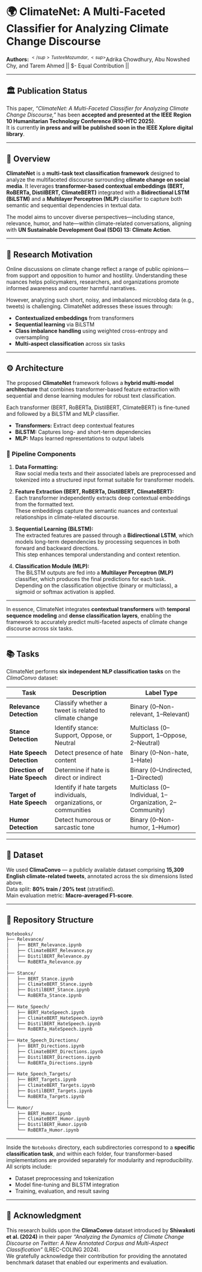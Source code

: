 # 🌍 ClimateNet: A Multi-Faceted Classifier for Analyzing Climate Change Discourse

**Authors:** <sup>$</sup>Tustee Mazumdar, <sup>$</sup>Adrika Chowdhury, Abu Nowshed Chy, and Tarem Ahmed || $- Equal Contribution ||

---

## 🏛️ Publication Status

This paper, *“ClimateNet: A Multi-Faceted Classifier for Analyzing Climate Change Discourse,”* has been **accepted and presented at the IEEE Region 10 Humanitarian Technology Conference (R10-HTC 2025)**.  
It is currently **in press and will be published soon in the IEEE Xplore digital library**.

---

## 🧩 Overview

**ClimateNet** is a **multi-task text classification framework** designed to analyze the multifaceted discourse surrounding **climate change on social media**. It leverages **transformer-based contextual embeddings (BERT, RoBERTa, DistilBERT, ClimateBERT)** integrated with a **Bidirectional LSTM (BiLSTM)** and a **Multilayer Perceptron (MLP)** classifier to capture both semantic and sequential dependencies in textual data.  

The model aims to uncover diverse perspectives—including stance, relevance, humor, and hate—within climate-related conversations, aligning with **UN Sustainable Development Goal (SDG) 13: Climate Action**.

---

## 🧠 Research Motivation

Online discussions on climate change reflect a range of public opinions—from support and opposition to humor and hostility. Understanding these nuances helps policymakers, researchers, and organizations promote informed awareness and counter harmful narratives.  

However, analyzing such short, noisy, and imbalanced microblog data (e.g., tweets) is challenging. ClimateNet addresses these issues through:
- **Contextualized embeddings** from transformers  
- **Sequential learning** via BiLSTM  
- **Class imbalance handling** using weighted cross-entropy and oversampling  
- **Multi-aspect classification** across six tasks  

---

## ⚙️ Architecture

The proposed **ClimateNet** framework follows a **hybrid multi-model architecture** that combines transformer-based feature extraction with sequential and dense learning modules for robust text classification.

Each transformer (BERT, RoBERTa, DistilBERT, ClimateBERT) is fine-tuned and followed by a BiLSTM and MLP classifier.  

- **Transformers:** Extract deep contextual features
- **BiLSTM:** Captures long- and short-term dependencies
- **MLP:** Maps learned representations to output labels


### 🧠 Pipeline Components

1. **Data Formatting:**  
   Raw social media texts and their associated labels are preprocessed and tokenized into a structured input format suitable for transformer models.

2. **Feature Extraction (BERT, RoBERTa, DistilBERT, ClimateBERT):**  
   Each transformer independently extracts deep contextual embeddings from the formatted text.  
   These embeddings capture the semantic nuances and contextual relationships in climate-related discourse.

3. **Sequential Learning (BiLSTM):**  
   The extracted features are passed through a **Bidirectional LSTM**, which models long-term dependencies by processing sequences in both forward and backward directions.  
   This step enhances temporal understanding and context retention.

4. **Classification Module (MLP):**  
   The BiLSTM outputs are fed into a **Multilayer Perceptron (MLP)** classifier, which produces the final predictions for each task.  
   Depending on the classification objective (binary or multiclass), a sigmoid or softmax activation is applied.

---

In essence, ClimateNet integrates **contextual transformers** with **temporal sequence modeling** and **dense classification layers**, enabling the framework to accurately predict multi-faceted aspects of climate change discourse across six tasks.

---

## 📚 Tasks

ClimateNet performs **six independent NLP classification tasks** on the *ClimaConvo* dataset:

| Task | Description | Label Type |
|------|--------------|-------------|
| **Relevance Detection** | Classify whether a tweet is related to climate change | Binary (0–Non-relevant, 1–Relevant) |
| **Stance Detection** | Identify stance: Support, Oppose, or Neutral | Multiclass (0–Support, 1–Oppose, 2–Neutral) |
| **Hate Speech Detection** | Detect presence of hate content | Binary (0–Non-hate, 1–Hate) |
| **Direction of Hate Speech** | Determine if hate is direct or indirect | Binary (0–Undirected, 1–Directed) |
| **Target of Hate Speech** | Identify if hate targets individuals, organizations, or communities | Multiclass (0–Individual, 1–Organization, 2–Community) |
| **Humor Detection** | Detect humorous or sarcastic tone | Binary (0–Non-humor, 1–Humor) |

---

## 🧾 Dataset

We used **ClimaConvo** — a publicly available dataset comprising **15,309 English climate-related tweets**, annotated across the six dimensions listed above.  
Data split: **80% train / 20% test** (stratified).  
Main evaluation metric: **Macro-averaged F1-score**.

---

## 📂 Repository Structure

```bash
Notebooks/
├── Relevance/
│   ├── BERT_Relevance.ipynb
│   ├── ClimateBERT_Relevance.py
│   ├── DistilBERT_Relevance.py
│   └── RoBERTa_Relevance.py
│
├── Stance/
│   ├── BERT_Stance.ipynb
│   ├── ClimateBERT_Stance.ipynb
│   ├── DistilBERT_Stance.ipynb
│   └── RoBERTa_Stance.ipynb
│
├── Hate_Speech/
│   ├── BERT_HateSpeech.ipynb
│   ├── ClimateBERT_HateSpeech.ipynb
│   ├── DistilBERT_HateSpeech.ipynb
│   └── RoBERTa_HateSpeech.ipynb
│
├── Hate_Speech_Directions/
│   ├── BERT_Directions.ipynb
│   ├── ClimateBERT_Directions.ipynb
│   ├── DistilBERT_Directions.ipynb
│   └── RoBERTa_Directions.ipynb
│
├── Hate_Speech_Targets/
│   ├── BERT_Targets.ipynb
│   ├── ClimateBERT_Targets.ipynb
│   ├── DistilBERT_Targets.ipynb
│   └── RoBERTa_Targets.ipynb
│
└── Humor/
    ├── BERT_Humor.ipynb
    ├── ClimateBERT_Humor.ipynb
    ├── DistilBERT_Humor.ipynb
    └── RoBERTa_Humor.ipynb
```
---

Inside the `Notebooks` directory, each subdirectories correspond to a **specific classification task**, and within each folder, four transformer-based implementations are provided separately for modularity and reproducibility.
All scripts include:
- Dataset preprocessing and tokenization  
- Model fine-tuning and BiLSTM integration  
- Training, evaluation, and result saving  

---

## 🙏 Acknowledgment

This research builds upon the **ClimaConvo** dataset introduced by **Shiwakoti et al. (2024)** in their paper *“Analyzing the Dynamics of Climate Change Discourse on Twitter: A New Annotated Corpus and Multi-Aspect Classification”* (LREC-COLING 2024).  
We gratefully acknowledge their contribution for providing the annotated benchmark dataset that enabled our experiments and evaluation.
